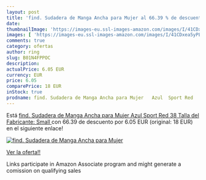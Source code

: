 ```yaml
---
layout: post
title: 'find. Sudadera de Manga Ancha para Mujer al 66.39 % de descuento'
date: 
thumbnailImage: 'https://images-eu.ssl-images-amazon.com/images/I/41CDxea5yPL._SL200_.jpg'
images: [ 'https://images-eu.ssl-images-amazon.com/images/I/41CDxea5yPL._SL200_.jpg' ]
comments: true
category: ofertas
author: ring
slug: B01N4FPPOC
description:
actualPrice: 6.05 EUR
currency: EUR
price: 6.05
comparePrice: 18 EUR
inStock: true
prodname: find. Sudadera de Manga Ancha para Mujer   Azul  Sport Red   38  Talla del Fabricante: Small 
---
```


Está [find. Sudadera de Manga Ancha para Mujer   Azul  Sport Red   38  Talla del Fabricante: Small ](https://www.amazon.es/dp/B01N4FPPOC/?tag=tolees-21) con 66.39 de descuento por 6.05 EUR (original: 18 EUR) en el siguiente enlace!

[![find. Sudadera de Manga Ancha para Mujer](https://images-eu.ssl-images-amazon.com/images/I/41CDxea5yPL._SL200_.jpg)](https://www.amazon.es/dp/B01N4FPPOC/?tag=tolees-21)

[Ver la oferta!!](https://www.amazon.es/dp/B01N4FPPOC/?tag=tolees-21)

Links participate in Amazon Associate program and might generate a comission on qualifying sales


